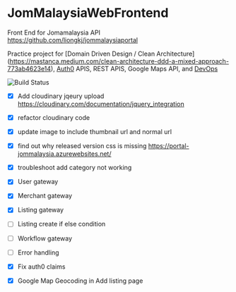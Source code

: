 # JomMalaysiaWebFrontend

Front End for Jomamalaysia API https://github.com/liongkj/jommalaysiaportal

Practice project for [Domain Driven Design / Clean Architecture] (https://mastanca.medium.com/clean-architecture-ddd-a-mixed-approach-773ab4623e14), [Auth0](https://auth0.com/) APIS, REST APIS, Google Maps API, and [DevOps](https://azure.microsoft.com/en-us/services/devops/)

![Build Status](https://dev.azure.com/busylikedog/biscat/_apis/build/status/portal-jommalaysia%20-%20CI)

- [x] Add cloudinary jqeury upload https://cloudinary.com/documentation/jquery_integration
- [x] refactor cloudinary code
- [x] update image to include thumbnail url and normal url

- [x] find out why released version css is missing https://portal-jommalaysia.azurewebsites.net/

- [x] troubleshoot add category not working

- [x] User gateway
- [x] Merchant gateway
- [x] Listing gateway
- [ ] Listing create if else condition
- [ ] Workflow gateway
- [ ] Error handling

- [x] Fix auth0 claims

* [x] Google Map Geocoding in Add listing page
